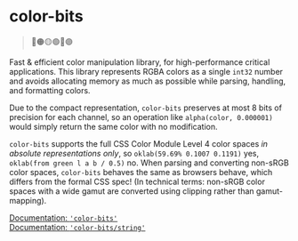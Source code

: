 # color-bits

> 🔴🟠🟡🟢🔵🟣

Fast & efficient color manipulation library, for high-performance critical applications. This library represents RGBA colors as a single `int32` number and avoids allocating memory as much as possible while parsing, handling, and formatting colors.

Due to the compact representation, `color-bits` preserves at most 8 bits of precision for each channel, so an operation like `alpha(color, 0.000001)` would simply return the same color with no modification.

`color-bits` supports the full CSS Color Module Level 4 color spaces *in absolute representations only*, so `oklab(59.69% 0.1007 0.1191)` yes, `oklab(from green l a b / 0.5)` no. When parsing and converting non-sRGB color spaces, `color-bits` behaves the same as browsers behave, which differs from the formal CSS spec! (In technical terms: non-sRGB color spaces with a wide gamut are converted using clipping rather than gamut-mapping).

[Documentation: `'color-bits'`](https://github.com/romgrk/color-bits/tree/master/docs/README.md)  
[Documentation: `'color-bits/string'`](https://github.com/romgrk/color-bits/tree/master/docs/string/README.md)  
